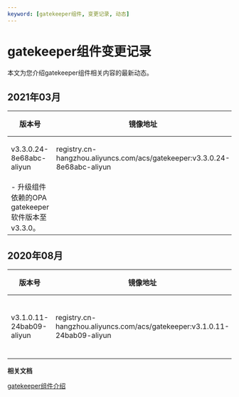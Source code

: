 ```yaml
---
keyword: [gatekeeper组件, 变更记录, 动态]
---
```


# gatekeeper组件变更记录

本文为您介绍gatekeeper组件相关内容的最新动态。

## 2021年03月

|版本号|镜像地址|变更时间|变更内容|
|---|----|----|----|
|v3.3.0.24-8e68abc-aliyun|registry.cn-hangzhou.aliyuncs.com/acs/gatekeeper:v3.3.0.24-8e68abc-aliyun|2021年03月16日|-   支持注册集群安装gatekeeper组件。
-   升级组件依赖的OPA gatekeeper软件版本至v3.3.0。 |

## 2020年08月

|版本号|镜像地址|变更时间|变更内容|
|---|----|----|----|
|v3.1.0.11-24bab09-aliyun|registry.cn-hangzhou.aliyuncs.com/acs/gatekeeper:v3.1.0.11-24bab09-aliyun|2020年08月20日|新增：升级依赖的OPA gatekeeper版本为v3.1.0-beta.12。|

**相关文档**  


[gatekeeper组件介绍](/intl.zh-CN/产品发布记录/组件介绍与变更记录/gatekeepr/gatekeeper组件介绍.md)

